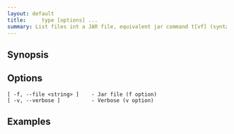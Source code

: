 ```yaml
---
layout: default
title:     type [options] ...
summary: List files int a JAR file, equivalent jar command t[vf] (syntax supported) 
---
```




## Synopsis

## Options

    [ -f, --file <string> ]    - Jar file (f option)
    [ -v, --verbose ]          - Verbose (v option)


## Examples

